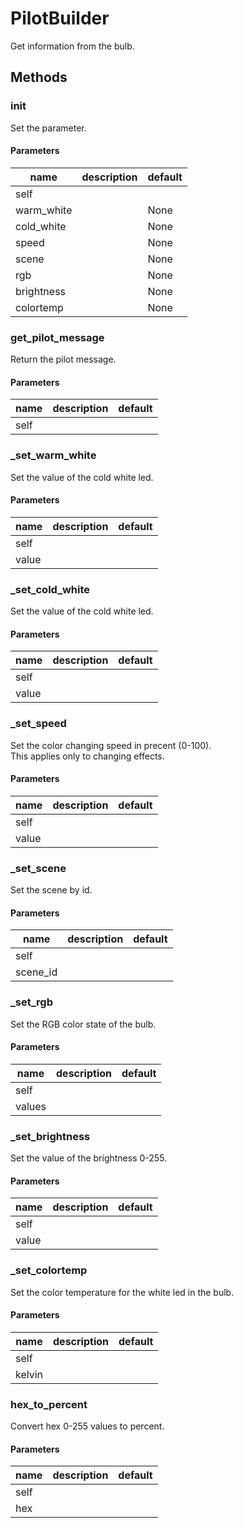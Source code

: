 # PilotBuilder


Get information from the bulb. 

## Methods


### __init__


Set the parameter. 

#### Parameters
name | description | default
--- | --- | ---
self |  | 
warm_white |  | None
cold_white |  | None
speed |  | None
scene |  | None
rgb |  | None
brightness |  | None
colortemp |  | None





### get_pilot_message


Return the pilot message. 

#### Parameters
name | description | default
--- | --- | ---
self |  | 





### _set_warm_white


Set the value of the cold white led. 

#### Parameters
name | description | default
--- | --- | ---
self |  | 
value |  | 





### _set_cold_white


Set the value of the cold white led. 

#### Parameters
name | description | default
--- | --- | ---
self |  | 
value |  | 





### _set_speed


Set the color changing speed in precent (0-100).   
This applies only to changing effects. 

#### Parameters
name | description | default
--- | --- | ---
self |  | 
value |  | 





### _set_scene


Set the scene by id. 

#### Parameters
name | description | default
--- | --- | ---
self |  | 
scene_id |  | 





### _set_rgb


Set the RGB color state of the bulb. 

#### Parameters
name | description | default
--- | --- | ---
self |  | 
values |  | 





### _set_brightness


Set the value of the brightness 0-255. 

#### Parameters
name | description | default
--- | --- | ---
self |  | 
value |  | 





### _set_colortemp


Set the color temperature for the white led in the bulb. 

#### Parameters
name | description | default
--- | --- | ---
self |  | 
kelvin |  | 





### hex_to_percent


Convert hex 0-255 values to percent. 

#### Parameters
name | description | default
--- | --- | ---
self |  | 
hex |  | 




